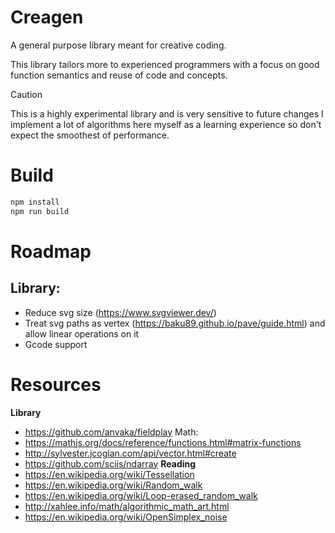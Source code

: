 # Creagen

A general purpose library meant for creative coding.

This library tailors more to experienced programmers with a focus on good function semantics and reuse of code and concepts.

> [!CAUTION]
> This is a highly experimental library and is very sensitive to future changes
> I implement a lot of algorithms here myself as a learning experience so don't expect
> the smoothest of performance.

# Build

```sh
npm install
npm run build
```

# Roadmap

## Library:

- Reduce svg size (https://www.svgviewer.dev/)
- Treat svg paths as vertex (https://baku89.github.io/pave/guide.html) and allow linear operations on it
- Gcode support

# Resources
**Library**
- https://github.com/anvaka/fieldplay
Math:
- https://mathjs.org/docs/reference/functions.html#matrix-functions
- http://sylvester.jcoglan.com/api/vector.html#create
- https://github.com/scijs/ndarray
**Reading**
- https://en.wikipedia.org/wiki/Tessellation
- https://en.wikipedia.org/wiki/Random_walk
- https://en.wikipedia.org/wiki/Loop-erased_random_walk
- http://xahlee.info/math/algorithmic_math_art.html
- https://en.wikipedia.org/wiki/OpenSimplex_noise